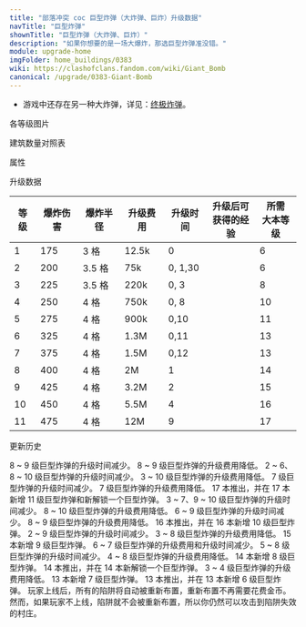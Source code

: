 ```yaml
---
title: "部落冲突 coc 巨型炸弹（大炸弹、巨炸）升级数据"
navTitle: "巨型炸弹"
shownTitle: "巨型炸弹（大炸弹、巨炸）"
description: "如果你想要的是一场大爆炸，那选巨型炸弹准没错。"
module: upgrade-home
imgFolder: home_buildings/0383
wiki: https://clashofclans.fandom.com/wiki/Giant_Bomb
canonical: /upgrade/0383-Giant-Bomb
---
```


- 游戏中还存在另一种大炸弹，详见：[终极炸弹](/upgrade/0387-Giga-Bomb)。

<UnitInfo :folder="$frontmatter.imgFolder" imgSrc="Giant_Bomb_info.png" :imgAlt="$frontmatter.navTitle" :description="$frontmatter.description" :isSmallImg="true" />

<SmallTitle>各等级图片</SmallTitle>

<Panel>
    <UnitImgGroup title="常规模型" :folder="$frontmatter.imgFolder">
        <UnitImg imgTitle="1 - 2 级" imgSrc="Giant_Bomb1.png" />
        <UnitImg imgTitle="3 - 4 级" imgSrc="Giant_Bomb3.png" />
        <UnitImg imgTitle="5 - 6 级" imgSrc="Giant_Bomb5.png" />
        <UnitImg imgTitle="7 - 8 级" imgSrc="Giant_Bomb7.png" />
        <UnitImg imgTitle="9 - 10 级" imgSrc="Giant_Bomb9.png" />
        <UnitImg imgTitle="11 级" imgSrc="Giant_Bomb11.png" />
    </UnitImgGroup>
    <UnitImgGroup title="未重新布置" :folder="$frontmatter.imgFolder">
        <UnitImg imgTitle="1 - 2 级" imgSrc="Giant_Bomb1_unarmed.png" />
        <UnitImg imgTitle="3 - 4 级" imgSrc="Giant_Bomb3_unarmed.png" />
        <UnitImg imgTitle="5 - 6 级" imgSrc="Giant_Bomb5_unarmed.png" />
        <UnitImg imgTitle="7 - 8 级" imgSrc="Giant_Bomb7_unarmed.png" />
        <UnitImg imgTitle="9 - 10 级" imgSrc="Giant_Bomb9_unarmed.png" />
        <UnitImg imgTitle="11 级" imgSrc="Giant_Bomb11_unarmed.png" />
    </UnitImgGroup>
</Panel>

<SmallTitle>建筑数量对照表</SmallTitle>

<BuildingNum>
    <BuildingNumRow title="大本等级" num="1 - 5, 6, 7, 8, 9, 10 - 11, 12 - 13, 14 - 16, 17" />
    <BuildingNumRow title="建筑数量" num="    0, 1, 2, 3, 4,       5,       6,       7,  8" />
</BuildingNum>

<SmallTitle>属性</SmallTitle>

<UnitProperties>
    <UnitProperty pKey="占地面积" pValue="2×2" />
    <UnitProperty pKey="伤害类型" pValue="范围伤害" />
    <UnitProperty pKey="作用目标" pValue="仅地面目标" />
    <UnitProperty pKey="触发半径" pValue="2 格" />
    <UnitProperty pKey="爆炸延时" pValue="1.6 秒" />
</UnitProperties>

<SmallTitle>升级数据</SmallTitle>

<script setup>
const tableExtraInfo = [
    {
        "column": 3,
        "type": "cost",
        "gpClass": "building",
        "icon": "Gold"
    },
    {
        "column": 4,
        "type": "time",
        "gpClass": "building"
    },
    {
        "column": 5,
        "type": "exp",
        "icon": "Exp"
    }
];
</script>

<UnitTable :tableExtraInfo="tableExtraInfo">

| 等级 | 爆炸伤害 | 爆炸半径 | 升级费用 |  升级时间 |升级后可<br>获得的经验|所需<br>大本等级|
| ---- |    ---  |    ---  |    ---  |    ---    |         ---        |       ---     |
|   1  |   175   |   3 格  |  12.5k  |  0        |                    |        6      |
|   2  |   200   |  3.5 格 |    75k  |  0, 1,30  |                    |        6      |
|   3  |   225   |  3.5 格 |   220k  |  0, 3     |                    |        8      |
|   4  |   250   |   4 格  |   750k  |  0, 8     |                    |       10      |
|   5  |   275   |   4 格  |   900k  |  0,10     |                    |       11      |
|   6  |   325   |   4 格  |   1.3M  |  0,11     |                    |       13      |
|   7  |   375   |   4 格  |   1.5M  |  0,12     |                    |       13      |
|   8  |   400   |   4 格  |     2M  |  1        |                    |       14      |
|   9  |   425   |   4 格  |   3.2M  |  2        |                    |       15      |
|  10  |   450   |   4 格  |   5.5M  |  4        |                    |       16      |
|  11  |   475   |   4 格  |    12M  |  9        |                    |       17      |
</UnitTable>

<SmallTitle>更新历史</SmallTitle>

<Timeline>
    <TimelineItem date="2025/10/06">
        <TimelineRow>8 ~ 9 级巨型炸弹的升级时间减少。</TimelineRow>
        <TimelineRow>8 ~ 9 级巨型炸弹的升级费用降低。</TimelineRow>
    </TimelineItem>
    <TimelineItem date="2025/03/24">
        <TimelineRow>2 ~ 6、8 ~ 10 级巨型炸弹的升级时间减少。</TimelineRow>
        <TimelineRow>3 ~ 10 级巨型炸弹的升级费用降低。</TimelineRow>
    </TimelineItem>
    <TimelineItem date="2025/02/10">
        <TimelineRow>7 级巨型炸弹的升级时间减少。</TimelineRow>
        <TimelineRow>7 级巨型炸弹的升级费用降低。</TimelineRow>
    </TimelineItem>
    <TimelineItem date="2024/11/25">
        <TimelineRow>17 本推出，并在 17 本新增 11 级巨型炸弹和新解锁一个巨型炸弹。</TimelineRow>
        <TimelineRow>3 ~ 7、9 ~ 10 级巨型炸弹的升级时间减少。</TimelineRow>
        <TimelineRow>8 ~ 10 级巨型炸弹的升级费用降低。</TimelineRow>
    </TimelineItem>
    <TimelineItem date="2024/06/18">
        <TimelineRow>6 ~ 9 级巨型炸弹的升级时间减少。</TimelineRow>
        <TimelineRow>8 ~ 9 级巨型炸弹的升级费用降低。</TimelineRow>
    </TimelineItem>
    <TimelineItem date="2023/12/12">
        <TimelineRow>16 本推出，并在 16 本新增 10 级巨型炸弹。</TimelineRow>
        <TimelineRow>2 ~ 9 级巨型炸弹的升级时间减少。</TimelineRow>
        <TimelineRow>3 ~ 8 级巨型炸弹的升级费用降低。</TimelineRow>
    </TimelineItem>
    <TimelineItem date="2023/06/12">
        <TimelineRow>15 本新增 9 级巨型炸弹。</TimelineRow>
        <TimelineRow>6 ~ 7 级巨型炸弹的升级费用和升级时间减少。</TimelineRow>
    </TimelineItem>
    <TimelineItem date="2022/10/10">
        <TimelineRow>5 ~ 8 级巨型炸弹的升级时间减少。</TimelineRow>
        <TimelineRow>4 ~ 8 级巨型炸弹的升级费用降低。</TimelineRow>
    </TimelineItem>
    <TimelineItem date="2021/06/15">
        <TimelineRow>14 本新增 8 级巨型炸弹。</TimelineRow>
    </TimelineItem>
    <TimelineItem date="2021/04/12">
        <TimelineRow>14 本推出，并在 14 本新解锁一个巨型炸弹。</TimelineRow>
        <TimelineRow>3 ~ 4 级巨型炸弹的升级费用降低。</TimelineRow>
    </TimelineItem>
    <TimelineItem date="2020/12/07">
        <TimelineRow>13 本新增 7 级巨型炸弹。</TimelineRow>
    </TimelineItem>
    <TimelineItem date="2019/12/09">
        <TimelineRow>13 本推出，并在 13 本新增 6 级巨型炸弹。</TimelineRow>
    </TimelineItem>
    <TimelineItem date="2019/04/02">
        <TimelineRow>玩家上线后，所有的陷阱将自动被重新布置，重新布置不再需要花费金币。然而，如果玩家不上线，陷阱就不会被重新布置，所以你仍然可以攻击到陷阱失效的村庄。</TimelineRow>
    </TimelineItem>
    <TimelineItem :historyBottom="true" />
</Timeline>